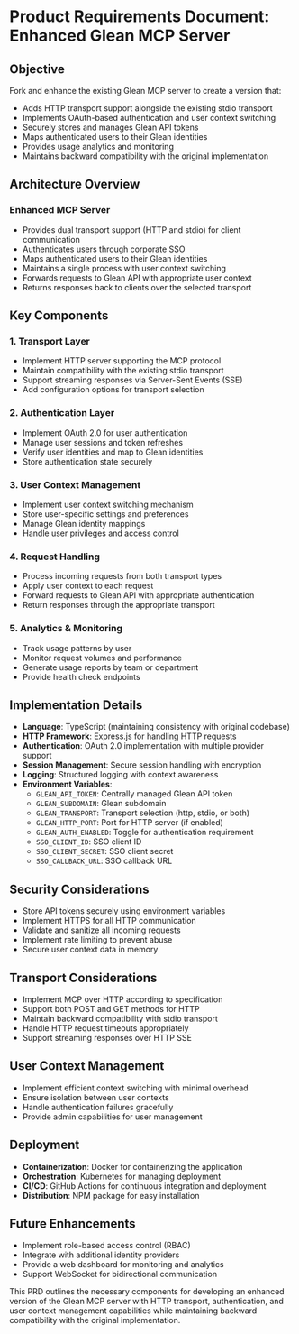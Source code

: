 # Product Requirements Document: Enhanced Glean MCP Server

## Objective
Fork and enhance the existing Glean MCP server to create a version that:
- Adds HTTP transport support alongside the existing stdio transport
- Implements OAuth-based authentication and user context switching
- Securely stores and manages Glean API tokens
- Maps authenticated users to their Glean identities
- Provides usage analytics and monitoring
- Maintains backward compatibility with the original implementation

## Architecture Overview

### Enhanced MCP Server
- Provides dual transport support (HTTP and stdio) for client communication
- Authenticates users through corporate SSO
- Maps authenticated users to their Glean identities
- Maintains a single process with user context switching
- Forwards requests to Glean API with appropriate user context
- Returns responses back to clients over the selected transport

## Key Components

### 1. Transport Layer
- Implement HTTP server supporting the MCP protocol
- Maintain compatibility with the existing stdio transport
- Support streaming responses via Server-Sent Events (SSE)
- Add configuration options for transport selection

### 2. Authentication Layer
- Implement OAuth 2.0 for user authentication
- Manage user sessions and token refreshes
- Verify user identities and map to Glean identities
- Store authentication state securely

### 3. User Context Management
- Implement user context switching mechanism
- Store user-specific settings and preferences
- Manage Glean identity mappings
- Handle user privileges and access control

### 4. Request Handling
- Process incoming requests from both transport types
- Apply user context to each request
- Forward requests to Glean API with appropriate authentication
- Return responses through the appropriate transport

### 5. Analytics & Monitoring
- Track usage patterns by user
- Monitor request volumes and performance
- Generate usage reports by team or department
- Provide health check endpoints

## Implementation Details

* **Language**: TypeScript (maintaining consistency with original codebase)
* **HTTP Framework**: Express.js for handling HTTP requests
* **Authentication**: OAuth 2.0 implementation with multiple provider support
* **Session Management**: Secure session handling with encryption
* **Logging**: Structured logging with context awareness
* **Environment Variables**:
   * `GLEAN_API_TOKEN`: Centrally managed Glean API token
   * `GLEAN_SUBDOMAIN`: Glean subdomain
   * `GLEAN_TRANSPORT`: Transport selection (http, stdio, or both)
   * `GLEAN_HTTP_PORT`: Port for HTTP server (if enabled)
   * `GLEAN_AUTH_ENABLED`: Toggle for authentication requirement
   * `SSO_CLIENT_ID`: SSO client ID
   * `SSO_CLIENT_SECRET`: SSO client secret
   * `SSO_CALLBACK_URL`: SSO callback URL

## Security Considerations
- Store API tokens securely using environment variables
- Implement HTTPS for all HTTP communication
- Validate and sanitize all incoming requests
- Implement rate limiting to prevent abuse
- Secure user context data in memory

## Transport Considerations
- Implement MCP over HTTP according to specification
- Support both POST and GET methods for HTTP
- Maintain backward compatibility with stdio transport
- Handle HTTP request timeouts appropriately
- Support streaming responses over HTTP SSE

## User Context Management
- Implement efficient context switching with minimal overhead
- Ensure isolation between user contexts
- Handle authentication failures gracefully
- Provide admin capabilities for user management

## Deployment
* **Containerization**: Docker for containerizing the application
* **Orchestration**: Kubernetes for managing deployment
* **CI/CD**: GitHub Actions for continuous integration and deployment
* **Distribution**: NPM package for easy installation

## Future Enhancements
- Implement role-based access control (RBAC)
- Integrate with additional identity providers
- Provide a web dashboard for monitoring and analytics
- Support WebSocket for bidirectional communication

This PRD outlines the necessary components for developing an enhanced version of the Glean MCP server with HTTP transport, authentication, and user context management capabilities while maintaining backward compatibility with the original implementation.
